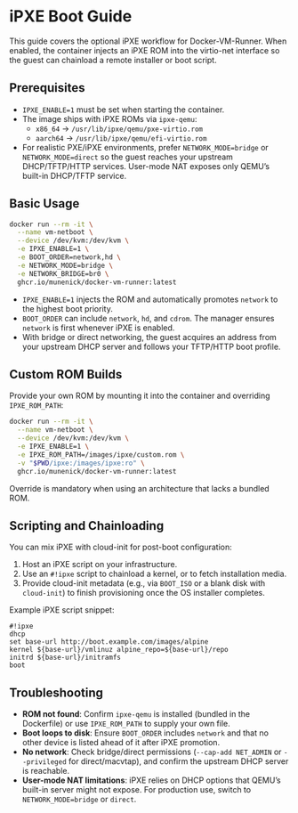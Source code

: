 # iPXE Boot Guide

This guide covers the optional iPXE workflow for Docker-VM-Runner. When enabled, the container injects an iPXE ROM into the virtio-net interface so the guest can chainload a remote installer or boot script.

## Prerequisites

- `IPXE_ENABLE=1` must be set when starting the container.
- The image ships with iPXE ROMs via `ipxe-qemu`:  
  - `x86_64` → `/usr/lib/ipxe/qemu/pxe-virtio.rom`  
  - `aarch64` → `/usr/lib/ipxe/qemu/efi-virtio.rom`
- For realistic PXE/iPXE environments, prefer `NETWORK_MODE=bridge` or `NETWORK_MODE=direct` so the guest reaches your upstream DHCP/TFTP/HTTP services. User-mode NAT exposes only QEMU’s built-in DHCP/TFTP service.

## Basic Usage

```bash
docker run --rm -it \
  --name vm-netboot \
  --device /dev/kvm:/dev/kvm \
  -e IPXE_ENABLE=1 \
  -e BOOT_ORDER=network,hd \
  -e NETWORK_MODE=bridge \
  -e NETWORK_BRIDGE=br0 \
  ghcr.io/munenick/docker-vm-runner:latest
```

- `IPXE_ENABLE=1` injects the ROM and automatically promotes `network` to the highest boot priority.
- `BOOT_ORDER` can include `network`, `hd`, and `cdrom`. The manager ensures `network` is first whenever iPXE is enabled.
- With bridge or direct networking, the guest acquires an address from your upstream DHCP server and follows your TFTP/HTTP boot profile.

## Custom ROM Builds

Provide your own ROM by mounting it into the container and overriding `IPXE_ROM_PATH`:

```bash
docker run --rm -it \
  --name vm-netboot \
  --device /dev/kvm:/dev/kvm \
  -e IPXE_ENABLE=1 \
  -e IPXE_ROM_PATH=/images/ipxe/custom.rom \
  -v "$PWD/ipxe:/images/ipxe:ro" \
  ghcr.io/munenick/docker-vm-runner:latest
```

Override is mandatory when using an architecture that lacks a bundled ROM.

## Scripting and Chainloading

You can mix iPXE with cloud-init for post-boot configuration:

1. Host an iPXE script on your infrastructure.
2. Use an `#!ipxe` script to chainload a kernel, or to fetch installation media.
3. Provide cloud-init metadata (e.g., via `BOOT_ISO` or a blank disk with `cloud-init`) to finish provisioning once the OS installer completes.

Example iPXE script snippet:

```
#!ipxe
dhcp
set base-url http://boot.example.com/images/alpine
kernel ${base-url}/vmlinuz alpine_repo=${base-url}/repo
initrd ${base-url}/initramfs
boot
```

## Troubleshooting

- **ROM not found**: Confirm `ipxe-qemu` is installed (bundled in the Dockerfile) or use `IPXE_ROM_PATH` to supply your own file.
- **Boot loops to disk**: Ensure `BOOT_ORDER` includes `network` and that no other device is listed ahead of it after iPXE promotion.
- **No network**: Check bridge/direct permissions (`--cap-add NET_ADMIN` or `--privileged` for direct/macvtap), and confirm the upstream DHCP server is reachable.
- **User-mode NAT limitations**: iPXE relies on DHCP options that QEMU’s built-in server might not expose. For production use, switch to `NETWORK_MODE=bridge` or `direct`.
